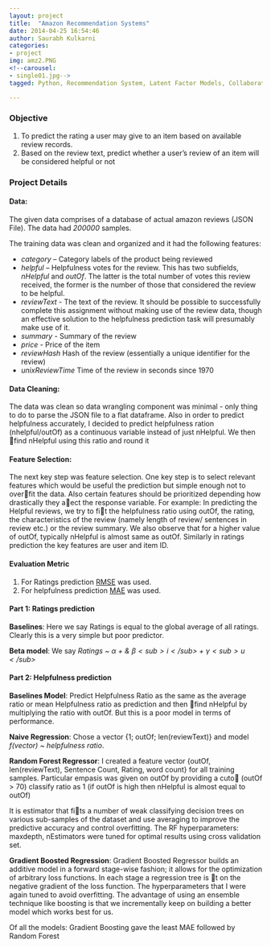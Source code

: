 ```yaml
---
layout: project
title:  "Amazon Recommendation Systems"
date: 2014-04-25 16:54:46
author: Saurabh Kulkarni
categories:
- project
img: amz2.PNG
<!--carousel:
- single01.jpg-->
tagged: Python, Recommendation System, Latent Factor Models, Collaborative Filtering, Alternating LS

---
```

### Objective
1.	To predict the rating a user may give to an item based on available review records.
2.	Based on the review text, predict whether a user’s review of an item will be considered helpful or not

### Project Details

#### Data:

The given data comprises of a database of actual amazon reviews (JSON File). The data had *200000* samples.

The training data  was clean and organized and it had the following features:

 - *category* – Category labels of the product being reviewed 
 - *helpful* – Helpfulness votes for the review. This has two subfields, *nHelpful* and *outOf*. The latter is the total number of votes this review received, 
 the former is the number of those that considered the review to be helpful.
 - *reviewText* - The text of the review. It should be possible to successfully complete this assignment
without making use of the review data, though an effective solution to the helpfulness prediction
task will presumably make use of it.
 - *summary* - Summary of the review
 - *price* - Price of the item
 - *reviewHash* Hash of the review (essentially a unique identifier for the review)
 - *unixReviewTime* Time of the review in seconds since 1970

#### Data Cleaning:
The data was clean so data wrangling component was minimal - only thing to do to parse the JSON file to a flat dataframe. Also in order to predict helpfulness accurately, I decided to predict
helpfulness ration (nhelpful/outOf) as a continuous variable instead of just nHelpful. We then find nHelpful using this ratio and round it
#### Feature Selection:
The next key step was feature selection. One key step is to select relevant features which would be useful the prediction but simple
enough not to overfit the data. Also certain features should be prioritized depending how drastically they aect the response variable. For example: In predicting the Helpful reviews,
we try to fit the helpfulness ratio using outOf, the rating, the characteristics of the review (namely length of review/ sentences in review etc.) or the review summary. We also observe
that for a higher value of outOf, typically nHelpful is almost same as outOf. Similarly in ratings prediction the key features are user and item ID.
#### Evaluation Metric
1. For Ratings prediction [RMSE](https://www.kaggle.com/wiki/RootMeanSquaredError) was used.
2. For helpfulness prediction [MAE](https://www.kaggle.com/wiki/MeanAbsoluteError) was used.

#### Part 1: Ratings prediction
**Baselines**: Here we say Ratings is equal to the global average of all ratings. Clearly this is a very simple but poor predictor.

**Beta model**: We say *Ratings ~ $\alpha$ + & $\beta<sub>i</sub>$ + $\gamma<sub>u</sub>$*

#### Part 2: Helpfulness prediction
**Baselines Model**: Predict Helpfulness Ratio as the same as the average ratio or mean Helpfulness ratio as prediction and then find nHelpful by multiplying the ratio with
outOf. But this is a poor model in terms of performance.

**Naive Regression**: Chose a vector {1; outOf; len(reviewText)} and model *f(vector) ~ helpfulness ratio*. 

**Random Forest Regressor**: 
I created a feature vector {outOf, len(reviewText), Sentence Count, Rating, word count} for all training samples. Particular empasis was given on outOf by providing a cuto (outOf >
70) classify ratio as 1 (if outOf is high then nHelpful is almost equal to outOf)

It is estimator that fits a number of weak classifying decision trees on various sub-samples of the dataset and use averaging to improve the
predictive accuracy and control overfitting. The RF hyperparameters: maxdepth, nEstimators were tuned for optimal results using cross validation set.

**Gradient Boosted Regression**: 
Gradient Boosted Regressor builds an additive model in a forward stage-wise fashion; it allows for the optimization of arbitrary loss functions. In each stage
a regression tree is t on the negative gradient of the loss function. The hyperparameters that I were again tuned to avoid overfitting. The advantage of using an ensemble
technique like boosting is that we incrementally keep on building a better model which works best for us.

Of all the models: Gradient Boosting gave the least MAE followed by Random Forest